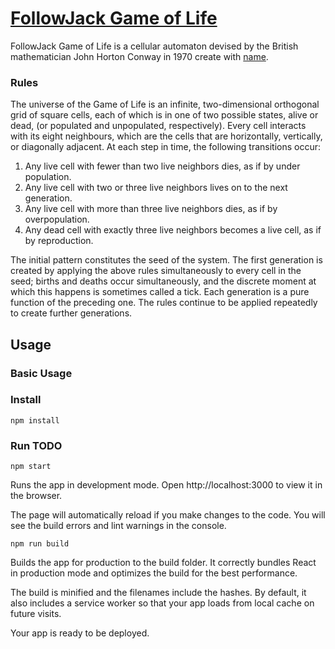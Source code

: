 # [FollowJack Game of Life](https://followjack.com/game_of_life)

FollowJack Game of Life is a cellular automaton devised by the British mathematician John Horton Conway in 1970 create with [name](webpage).
<!--
## Preview

[![Stylish Portfolio Preview](https://startbootstrap.com/assets/img/templates/stylish-portfolio.jpg)](http://preview.christopherdaniel.me/react-stylish-portfolio/)

**[View Live Preview](http://preview.christopherdaniel.me/react-stylish-portfolio/)**
-->

### Rules

The universe of the Game of Life is an infinite, two-dimensional orthogonal grid of square cells, each of which is in one of two possible states, alive or dead, (or populated and unpopulated, respectively). Every cell interacts with its eight neighbours, which are the cells that are horizontally, vertically, or diagonally adjacent. At each step in time, the following transitions occur:   

1. Any live cell with fewer than two live neighbors dies, as if by under population.
2. Any live cell with two or three live neighbors lives on to the next generation.
3. Any live cell with more than three live neighbors dies, as if by overpopulation.
4. Any dead cell with exactly three live neighbors becomes a live cell, as if by reproduction.

The initial pattern constitutes the seed of the system. The first generation is created by applying the above rules simultaneously to every cell in the seed; births and deaths occur simultaneously, and the discrete moment at which this happens is sometimes called a tick. Each generation is a pure function of the preceding one. The rules continue to be applied repeatedly to create further generations.

## Usage

### Basic Usage

### Install

 `npm install`

### Run TODO

 `npm start`

Runs the app in development mode.
Open http://localhost:3000 to view it in the browser.

The page will automatically reload if you make changes to the code.
You will see the build errors and lint warnings in the console.


`npm run build`

Builds the app for production to the build folder.
It correctly bundles React in production mode and optimizes the build for the best performance.

The build is minified and the filenames include the hashes.
By default, it also includes a service worker so that your app loads from local cache on future visits.

Your app is ready to be deployed.

<!-- ## About

Start Bootstrap is an open source library of free Bootstrap templates and themes. All of the free templates and themes on Start Bootstrap are released under the MIT license, which means you can use them for any purpose, even for commercial projects.

* https://startbootstrap.com
* https://twitter.com/SBootstrap

Start Bootstrap was created by and is maintained by **[David Miller](http://davidmiller.io/)**, Owner of [Blackrock Digital](http://blackrockdigital.io/).

* http://davidmiller.io
* https://twitter.com/davidmillerskt
* https://github.com/davidtmiller

Start Bootstrap is based on the [Bootstrap](http://getbootstrap.com/) framework created by [Mark Otto](https://twitter.com/mdo) and [Jacob Thorton](https://twitter.com/fat).

React App built by [CincinnatiCodes](http://twitter.com/cincinnaticodes) -->

<!-- ## Copyright and License

Copyright 2013-2018 Blackrock Digital LLC. Code released under the [MIT](https://github.com/cincinnaticodes/react-stylish-portfolio/blob/gh-pages/LICENSE) license. -->
